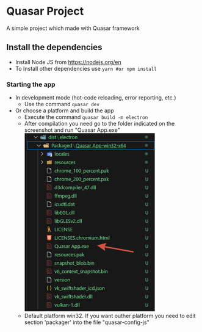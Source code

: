 # Quasar Project
A simple project which made with Quasar framework

## Install the dependencies
- Install Node JS from https://nodejs.org/en
- To Install other dependencies use ```yarn #or npm install ```

### Starting the app 
- In development mode (hot-code reloading, error reporting, etc.)
    - Use the command ```quasar dev ```
- Or choose a platform and build the app
    - Execute the command ```quasar build -m electron ```
    - After compilation you need go to the folder indicated on the screenshot and run "Quasar App.exe"
      ![App Screenshot](https://raw.githubusercontent.com/vlad-vladimirovich/quasarApp/master/public/photo_2024-05-04_20-53-16.jpg)
    - Default platform win32. If you want outher platform you need to edit section 'packager' into the file "quasar-config-js"

